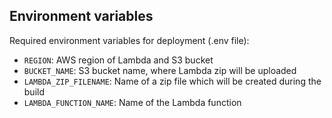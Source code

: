 ## Environment variables

Required environment variables for deployment (.env file):

- `REGION`: AWS region of Lambda and S3 bucket
- `BUCKET_NAME`: S3 bucket name, where Lambda zip will be uploaded
- `LAMBDA_ZIP_FILENAME`: Name of a zip file which will be created during the build
- `LAMBDA_FUNCTION_NAME`: Name of the Lambda function
